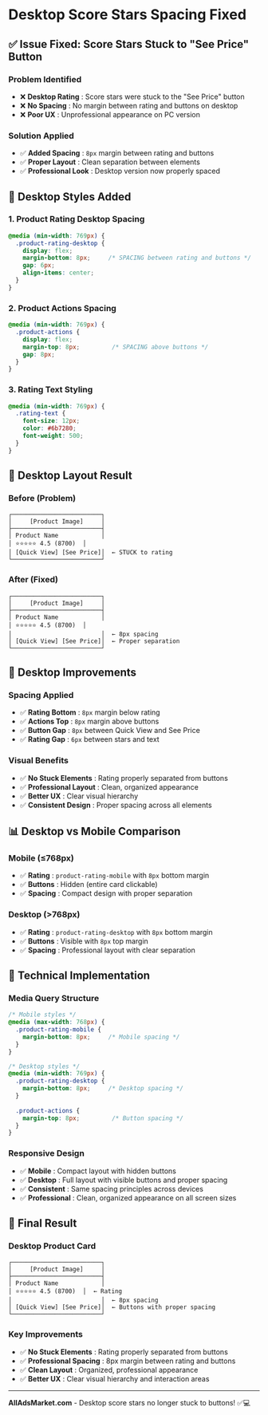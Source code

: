 # Desktop Score Stars Spacing Fixed

## ✅ **Issue Fixed: Score Stars Stuck to "See Price" Button**

### **Problem Identified**
- ❌ **Desktop Rating** : Score stars were stuck to the "See Price" button
- ❌ **No Spacing** : No margin between rating and buttons on desktop
- ❌ **Poor UX** : Unprofessional appearance on PC version

### **Solution Applied**
- ✅ **Added Spacing** : `8px` margin between rating and buttons
- ✅ **Proper Layout** : Clean separation between elements
- ✅ **Professional Look** : Desktop version now properly spaced

## 🔧 **Desktop Styles Added**

### **1. Product Rating Desktop Spacing**
```css
@media (min-width: 769px) {
  .product-rating-desktop {
    display: flex;
    margin-bottom: 8px;     /* SPACING between rating and buttons */
    gap: 6px;
    align-items: center;
  }
}
```

### **2. Product Actions Spacing**
```css
@media (min-width: 769px) {
  .product-actions {
    display: flex;
    margin-top: 8px;         /* SPACING above buttons */
    gap: 8px;
  }
}
```

### **3. Rating Text Styling**
```css
@media (min-width: 769px) {
  .rating-text {
    font-size: 12px;
    color: #6b7280;
    font-weight: 500;
  }
}
```

## 📱 **Desktop Layout Result**

### **Before (Problem)**
```
┌─────────────────────────┐
│     [Product Image]     │
├─────────────────────────┤
│ Product Name            │
│ ⭐⭐⭐⭐⭐ 4.5 (8700)  │
│ [Quick View] [See Price]│  ← STUCK to rating
└─────────────────────────┘
```

### **After (Fixed)**
```
┌─────────────────────────┐
│     [Product Image]     │
├─────────────────────────┤
│ Product Name            │
│ ⭐⭐⭐⭐⭐ 4.5 (8700)  │
│                         │  ← 8px spacing
│ [Quick View] [See Price]│  ← Proper separation
└─────────────────────────┘
```

## 🎯 **Desktop Improvements**

### **Spacing Applied**
- ✅ **Rating Bottom** : `8px` margin below rating
- ✅ **Actions Top** : `8px` margin above buttons
- ✅ **Button Gap** : `8px` between Quick View and See Price
- ✅ **Rating Gap** : `6px` between stars and text

### **Visual Benefits**
- ✅ **No Stuck Elements** : Rating properly separated from buttons
- ✅ **Professional Layout** : Clean, organized appearance
- ✅ **Better UX** : Clear visual hierarchy
- ✅ **Consistent Design** : Proper spacing across all elements

## 📊 **Desktop vs Mobile Comparison**

### **Mobile (≤768px)**
- ✅ **Rating** : `product-rating-mobile` with `8px` bottom margin
- ✅ **Buttons** : Hidden (entire card clickable)
- ✅ **Spacing** : Compact design with proper separation

### **Desktop (>768px)**
- ✅ **Rating** : `product-rating-desktop` with `8px` bottom margin
- ✅ **Buttons** : Visible with `8px` top margin
- ✅ **Spacing** : Professional layout with clear separation

## 🔧 **Technical Implementation**

### **Media Query Structure**
```css
/* Mobile styles */
@media (max-width: 768px) {
  .product-rating-mobile {
    margin-bottom: 8px;     /* Mobile spacing */
  }
}

/* Desktop styles */
@media (min-width: 769px) {
  .product-rating-desktop {
    margin-bottom: 8px;     /* Desktop spacing */
  }
  
  .product-actions {
    margin-top: 8px;         /* Button spacing */
  }
}
```

### **Responsive Design**
- ✅ **Mobile** : Compact layout with hidden buttons
- ✅ **Desktop** : Full layout with visible buttons and proper spacing
- ✅ **Consistent** : Same spacing principles across devices
- ✅ **Professional** : Clean, organized appearance on all screen sizes

## 🎯 **Final Result**

### **Desktop Product Card**
```
┌─────────────────────────┐
│     [Product Image]     │
├─────────────────────────┤
│ Product Name            │
│ ⭐⭐⭐⭐⭐ 4.5 (8700)  │  ← Rating
│                         │  ← 8px spacing
│ [Quick View] [See Price]│  ← Buttons with proper spacing
└─────────────────────────┘
```

### **Key Improvements**
- ✅ **No Stuck Elements** : Rating properly separated from buttons
- ✅ **Professional Spacing** : 8px margin between rating and buttons
- ✅ **Clean Layout** : Organized, professional appearance
- ✅ **Better UX** : Clear visual hierarchy and interaction areas

---

**AllAdsMarket.com** - Desktop score stars no longer stuck to buttons! ✅💻
